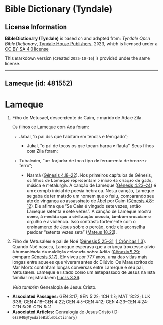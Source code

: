# Bible Dictionary (Tyndale)

## License Information

**Bible Dictionary (Tyndale)** is based on and adapted from: _Tyndale Open Bible Dictionary_, [Tyndale House Publishers](https://tyndaleopenresources.com/), 2023, which is licensed under a [CC BY-SA 4.0 license](https://creativecommons.org/licenses/by-sa/4.0/legalcode.en).

This markdown version (created `2025-10-16`) is provided under the same license.



--------------------------------

## Lameque (id: 481552)

Lameque
=======

1. Filho de Metusael, descendente de Caim, e marido de Ada e Zila.

    Os filhos de Lameque com Ada foram:

    * Jabal, “o pai dos que habitam em tendas e têm gado”;
        * Jubal, “o pai de todos os que tocam harpa e flauta".
        Seus filhos com Zila foram:

    * Tubalcaim, “um forjador de todo tipo de ferramenta de bronze e ferro”;
        * Naamá ([Gênesis 4\.18–22](https://ref.ly/Gen4:18-Gen4:22)).
        Nos primeiros capítulos de Gênesis, os filhos de Lameque representam o início da criação de gado, música e metalurgia. A canção de Lameque ([Gênesis 4\.23–24](https://ref.ly/Gen4:23-Gen4:24)) é um exemplo inicial de poesia hebraica. Nesta canção, Lameque se gaba de ter matado um homem que o feriu, comparando seu ato de vingança ao assassinato de Abel por Caim ([Gênesis 4\.8–12](https://ref.ly/Gen4:8-Gen4:12)). Ele afirma que “Se Caim é vingado sete vezes, então Lameque setenta e sete vezes”. A canção de Lameque mostra como, à medida que a civilização crescia, também cresciam o orgulho e a violência. Isso contrasta fortemente com o ensinamento de Jesus sobre o perdão, onde ele aconselha perdoar “setenta vezes sete” ([Mateus 18\.22](https://ref.ly/Matt18:22)).

2. Filho de Metusalém e pai de Noé ([Gênesis 5\.25–31](https://ref.ly/Gen5:25-Gen5:31); [1 Crônicas 1\.3](https://ref.ly/1Chr1:3)). Quando Noé nasceu, Lameque esperava que a criança trouxesse alívio à humanidade da maldição colocada sobre Adão ([Gênesis 5\.29](https://ref.ly/Gen5:29); compare [Gênesis 3\.17](https://ref.ly/Gen3:17)). Ele viveu por 777 anos, uma das vidas mais longas entre aqueles que viveram antes do Dilúvio. Os Manuscritos do Mar Morto continham longas conversas entre Lameque e seu pai, Metusalém. Lameque é listado como um antepassado de Jesus na lista familiar registrada em [Lucas 3\.36](https://ref.ly/Luke3:36).

    *Veja também* Genealogia de Jesus Cristo.

* **Associated Passages:** GEN 3:17; GEN 5:29; 1CH 1:3; MAT 18:22; LUK 3:36; GEN 4:18–GEN 4:22; GEN 4:8–GEN 4:12; GEN 4:23–GEN 4:24; GEN 5:25–GEN 5:31
* **Associated Articles:** Genealogia de Jesus Cristo (ID: `682940@TyndaleBibleDictionary`)

